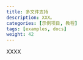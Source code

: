 ```yaml
---
title: 多文件支持
description: XXX。
categories: [示例项目, 教程]
tags: [examples, docs]
weight: 42
---
```


XXXX
